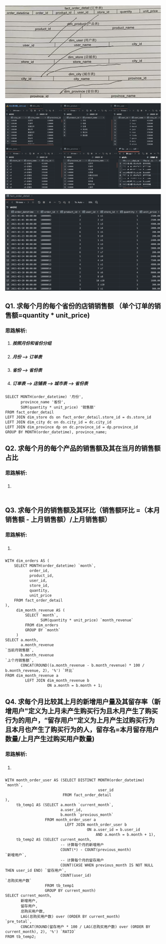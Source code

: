 ![image-20220114153636874](imgs/image-20220114153636874.png)

![image-20220113223900722](imgs/image-20220113223900722.png)

![image-20220113224020266](imgs/image-20220113224020266.png)

## Q1. 求每个月的每个省份的店销销售额 （单个订单的销售额=quantity * unit_price)

### 思路解析: 

1. ##### 按照月份和省份分组

2. ##### 月份 —> 订单表

3. ##### 省份 —> 省份表

4. ##### 订单表 —> 店铺表 —> 城市表 —> 省份表

```mysql
SELECT MONTH(order_datetime) '月份',
       province_name '省份',
       SUM(quantity * unit_price) '销售额'
FROM fact_order_detail
LEFT JOIN dim_store ds on fact_order_detail.store_id = ds.store_id
LEFT JOIN dim_city dc on ds.city_id = dc.city_id
LEFT JOIN dim_province dp on dc.province_id = dp.province_id
GROUP BY MONTH(order_datetime), province_name;
```

## Q2. 求每个月的每个产品的销售额及其在当月的销售额占比

### 思路解析:

1. ##### 

```mysql

```



## Q3. 求每个月的销售额及其环比（销售额环比 =（本月销售额 - 上月销售额）/上月销售额）

### 思路解析:

1. ##### 

```mysql
WITH dim_orders AS (
    SELECT MONTH(order_datetime) `month`,
           order_id,
           product_id,
           user_id,
           store_id,
           quantity,
           unit_price
    FROM fact_order_detail
),
     dim_month_revenue AS (
         SELECT `month`,
                SUM(quantity * unit_price) `month_revenue`
         FROM dim_orders
         GROUP BY `month`
     )
SELECT a.month,
       a.month_revenue                                                                    `当前月销售额`,
       b.month_revenue                                                                    `上个月销售额`,
       CONCAT(ROUND((a.month_revenue - b.month_revenue) * 100 / b.month_revenue, 2), '%') `环比`
FROM dim_month_revenue a
         LEFT JOIN dim_month_revenue b
                   ON a.month = b.month + 1;
```



## Q4. 求每个月比较其上月的新增用户量及其留存率（新增用户"定义为上月未产生购买行为且木月产生了购买行为的用户，“留存用户”定义为上月产生过购买行为且本月也产生了购买行为的人，留存名=本月留存用户数量/上月产生过购买用户数量)

### 思路解析:

1. ##### 

```mysql
WITH month_order_user AS (SELECT DISTINCT MONTH(order_datetime) `month`,
                                          user_id
                          FROM fact_order_detail
),
     tb_temp1 AS (SELECT a.month `current_month`,
                         a.user_id,
                         b.month `previous_month`
                  FROM month_order_user a
                           LEFT JOIN month_order_user b
                                     ON a.user_id = b.user_id
                                         AND a.month = b.month + 1),
     tb_temp2 AS (SELECT current_month,
                         -- 计算每个月的新增用户
                         COUNT(*) - COUNT(previous_month)                             `新增用户`,
                         -- 计算每个月的留存用户
                         COUNT(CASE WHEN previous_month IS NOT NULL THEN user_id END) `留存用户`,
                         COUNT(user_id)                                               `总购买用户数`
                  FROM tb_temp1
                  GROUP BY current_month)
SELECT current_month,
       新增用户,
       留存用户,
       总购买用户数,
       LAG(总购买用户数) over (ORDER BY current_month)                                     `pre_total`,
       CONCAT(ROUND(留存用户 * 100 / LAG(总购买用户数) over (ORDER BY current_month), 2), '%') `RATIO`
FROM tb_temp2;
```





